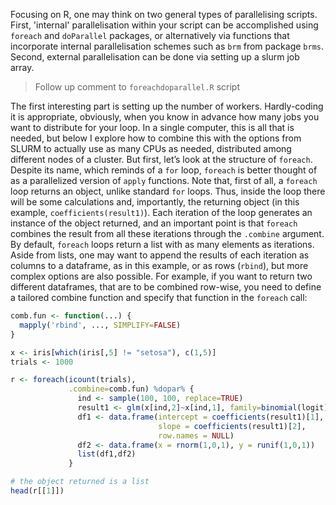 Focusing on R, one may think on two general types of parallelising scripts. First, 'internal' parallelisation within your script can be accomplished using `foreach` and `doParallel` packages, or alternatively via functions that incorporate internal parallelisation schemes such as `brm` from package `brms`. Second, external parallelisation can be done via setting up a slurm job array. 


>Follow up comment to `foreachdoparallel.R` script 

The first interesting part is setting up the number of workers. Hardly-coding it is appropriate, obviously, when you know in advance how many jobs you want to distribute for your loop. In a single computer, this is all that is needed, but below I explore how to combine this with the options from SLURM to actually use as many CPUs as needed, distributed among different nodes of a cluster. But first, let’s look at the structure of `foreach`. Despite its name, which reminds of a `for` loop, `foreach` is better thought of as a parallelized version of `apply` functions. Note that, first of all, a `foreach` loop returns an object, unlike standard `for` loops. Thus, inside the loop there will be some calculations and, importantly, the returning object (in this example, `coefficients(result1)`). Each iteration of the loop generates an instance of the object returned, and an important point is that `foreach` combines the result from all these iterations through the `.combine` argument. By default, `foreach` loops return a list with as many elements as iterations. Aside from lists, one may want to append the results of each iteration as columns to a dataframe, as in this example, or as rows (`rbind`), but more complex options are also possible. For example, if you want to return two different dataframes, that are to be combined row-wise, you need to define a tailored combine function and specify that function in the `foreach` call:

```R
comb.fun <- function(...) {
  mapply('rbind', ..., SIMPLIFY=FALSE)
}

x <- iris[which(iris[,5] != "setosa"), c(1,5)]
trials <- 1000

r <- foreach(icount(trials), 
             .combine=comb.fun) %dopar% {
               ind <- sample(100, 100, replace=TRUE)
               result1 <- glm(x[ind,2]~x[ind,1], family=binomial(logit))
               df1 <- data.frame(intercept = coefficients(result1)[1], 
                                 slope = coefficients(result1)[2],
                                 row.names = NULL)
               df2 <- data.frame(x = rnorm(1,0,1), y = runif(1,0,1))
               list(df1,df2)
             }

# the object returned is a list
head(r[[1]])
```